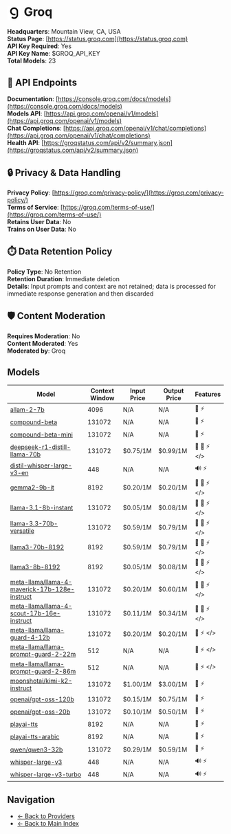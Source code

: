 # <img src="./logo.svg" alt="Groq Logo" style="vertical-align: middle; height: 32px; width: auto; min-width: 32px"> Groq

**Headquarters**: Mountain View, CA, USA  
**Status Page**: [https://status.groq.com](https://status.groq.com)  
**API Key Required**: Yes  
**API Key Name**: $GROQ_API_KEY  
**Total Models**: 23

## 🔗 API Endpoints

**Documentation**: [https://console.groq.com/docs/models](https://console.groq.com/docs/models)  
**Models API**: [https://api.groq.com/openai/v1/models](https://api.groq.com/openai/v1/models)  
**Chat Completions**: [https://api.groq.com/openai/v1/chat/completions](https://api.groq.com/openai/v1/chat/completions)  
**Health API**: [https://groqstatus.com/api/v2/summary.json](https://groqstatus.com/api/v2/summary.json)  

## 🔒 Privacy & Data Handling

**Privacy Policy**: [https://groq.com/privacy-policy/](https://groq.com/privacy-policy/)  
**Terms of Service**: [https://groq.com/terms-of-use/](https://groq.com/terms-of-use/)  
**Retains User Data**: No  
**Trains on User Data**: No  

## ⏱️ Data Retention Policy

**Policy Type**: No Retention  
**Retention Duration**: Immediate deletion  
**Details**: Input prompts and context are not retained; data is processed for immediate response generation and then discarded  

## 🛡️ Content Moderation

**Requires Moderation**: No  
**Content Moderated**: Yes  
**Moderated by**: Groq  

## Models

| Model | Context Window | Input Price | Output Price | Features |
|-------|----------------|-------------|--------------|----------|
| [allam-2-7b](./models/allam-2-7b.md) | 4096 | N/A | N/A | <span title="Text Processing">📝</span> <span title="Response Streaming">⚡</span> |
| [compound-beta](./models/compound-beta.md) | 131072 | N/A | N/A | <span title="Text Processing">📝</span> <span title="Response Streaming">⚡</span> |
| [compound-beta-mini](./models/compound-beta-mini.md) | 131072 | N/A | N/A | <span title="Text Processing">📝</span> <span title="Response Streaming">⚡</span> |
| [deepseek-r1-distill-llama-70b](./models/deepseek-r1-distill-llama-70b.md) | 131072 | $0.75/1M | $0.99/1M | <span title="Text Processing">📝</span> <span title="Tool Calling">🔧</span> <span title="Response Streaming">⚡</span> <span title="Structured Output"></></span> |
| [distil-whisper-large-v3-en](./models/distil-whisper-large-v3-en.md) | 448 | N/A | N/A | <span title="Audio Processing">🔊</span> <span title="Response Streaming">⚡</span> |
| [gemma2-9b-it](./models/gemma2-9b-it.md) | 8192 | $0.20/1M | $0.20/1M | <span title="Text Processing">📝</span> <span title="Tool Calling">🔧</span> <span title="Response Streaming">⚡</span> <span title="Structured Output"></></span> |
| [llama-3.1-8b-instant](./models/llama-3.1-8b-instant.md) | 131072 | $0.05/1M | $0.08/1M | <span title="Text Processing">📝</span> <span title="Tool Calling">🔧</span> <span title="Response Streaming">⚡</span> <span title="Structured Output"></></span> |
| [llama-3.3-70b-versatile](./models/llama-3.3-70b-versatile.md) | 131072 | $0.59/1M | $0.79/1M | <span title="Text Processing">📝</span> <span title="Tool Calling">🔧</span> <span title="Response Streaming">⚡</span> <span title="Structured Output"></></span> |
| [llama3-70b-8192](./models/llama3-70b-8192.md) | 8192 | $0.59/1M | $0.79/1M | <span title="Text Processing">📝</span> <span title="Tool Calling">🔧</span> <span title="Response Streaming">⚡</span> <span title="Structured Output"></></span> |
| [llama3-8b-8192](./models/llama3-8b-8192.md) | 8192 | $0.05/1M | $0.08/1M | <span title="Text Processing">📝</span> <span title="Tool Calling">🔧</span> <span title="Response Streaming">⚡</span> <span title="Structured Output"></></span> |
| [meta-llama/llama-4-maverick-17b-128e-instruct](./models/meta-llama/llama-4-maverick-17b-128e-instruct.md) | 131072 | $0.20/1M | $0.60/1M | <span title="Text Processing">📝</span> <span title="Tool Calling">🔧</span> <span title="Response Streaming">⚡</span> <span title="Structured Output"></></span> |
| [meta-llama/llama-4-scout-17b-16e-instruct](./models/meta-llama/llama-4-scout-17b-16e-instruct.md) | 131072 | $0.11/1M | $0.34/1M | <span title="Text Processing">📝</span> <span title="Tool Calling">🔧</span> <span title="Response Streaming">⚡</span> <span title="Structured Output"></></span> |
| [meta-llama/llama-guard-4-12b](./models/meta-llama/llama-guard-4-12b.md) | 131072 | $0.20/1M | $0.20/1M | <span title="Text Processing">📝</span> <span title="Response Streaming">⚡</span> <span title="Structured Output"></></span> |
| [meta-llama/llama-prompt-guard-2-22m](./models/meta-llama/llama-prompt-guard-2-22m.md) | 512 | N/A | N/A | <span title="Text Processing">📝</span> <span title="Response Streaming">⚡</span> <span title="Structured Output"></></span> |
| [meta-llama/llama-prompt-guard-2-86m](./models/meta-llama/llama-prompt-guard-2-86m.md) | 512 | N/A | N/A | <span title="Text Processing">📝</span> <span title="Response Streaming">⚡</span> <span title="Structured Output"></></span> |
| [moonshotai/kimi-k2-instruct](./models/moonshotai/kimi-k2-instruct.md) | 131072 | $1.00/1M | $3.00/1M | <span title="Text Processing">📝</span> <span title="Response Streaming">⚡</span> |
| [openai/gpt-oss-120b](./models/openai/gpt-oss-120b.md) | 131072 | $0.15/1M | $0.75/1M | <span title="Text Processing">📝</span> <span title="Response Streaming">⚡</span> |
| [openai/gpt-oss-20b](./models/openai/gpt-oss-20b.md) | 131072 | $0.10/1M | $0.50/1M | <span title="Text Processing">📝</span> <span title="Response Streaming">⚡</span> |
| [playai-tts](./models/playai-tts.md) | 8192 | N/A | N/A | <span title="Text Processing">📝</span> <span title="Response Streaming">⚡</span> |
| [playai-tts-arabic](./models/playai-tts-arabic.md) | 8192 | N/A | N/A | <span title="Text Processing">📝</span> <span title="Response Streaming">⚡</span> |
| [qwen/qwen3-32b](./models/qwen/qwen3-32b.md) | 131072 | $0.29/1M | $0.59/1M | <span title="Text Processing">📝</span> <span title="Response Streaming">⚡</span> |
| [whisper-large-v3](./models/whisper-large-v3.md) | 448 | N/A | N/A | <span title="Audio Processing">🔊</span> <span title="Response Streaming">⚡</span> |
| [whisper-large-v3-turbo](./models/whisper-large-v3-turbo.md) | 448 | N/A | N/A | <span title="Audio Processing">🔊</span> <span title="Response Streaming">⚡</span> |

## Navigation

- [← Back to Providers](../README.md)
- [← Back to Main Index](../../README.md)
